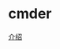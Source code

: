 # cmder

[介绍](https://gaianote.github.io/2017/04/26/%E5%9C%A8windos%E4%B8%8B%E4%BD%BF%E7%94%A8shell%E8%84%9A%E6%9C%AC/)
